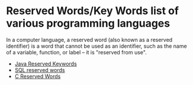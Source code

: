 # Reserved Words/Key Words list of various programming languages
In a computer language, a reserved word (also known as a reserved identifier) is a word that cannot be used as an identifier, such as the name of a variable, function, or label – it is "reserved from use". 

- <a href="https://github.com/AnanthaRajuC/Reserved-Words-Key-Words-list-of-various-programming-languages/blob/master/Java%20Keywords%20List.md" target="_blank">Java Reserved Keywords</a>
- <a href="https://github.com/AnanthaRajuC/Reserved-Words-Key-Words-list-of-various-programming-languages/blob/master/SQL%20reserved%20words.md" target="_blank">SQL reserved words</a>
- <a href="https://github.com/AnanthaRajuC/Reserved-Words-Key-Words-list-of-various-programming-languages/blob/master/C%20Reserved%20Words.md" target="_blank">C Reserved Words</a>
